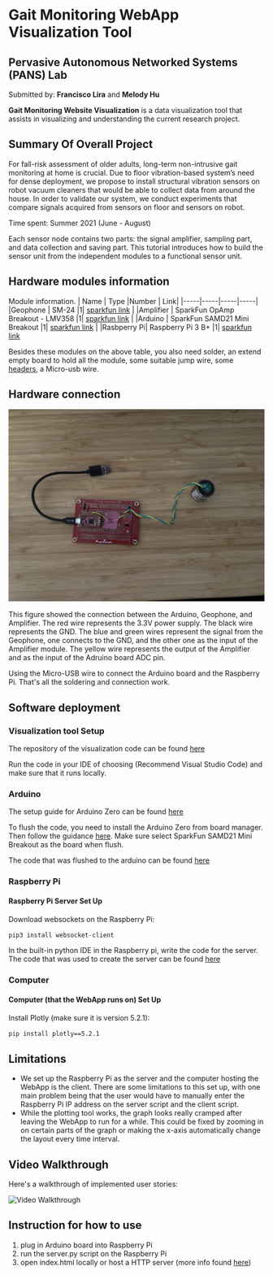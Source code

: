 # Gait Monitoring WebApp Visualization Tool
## Pervasive Autonomous Networked Systems (PANS) Lab 
Submitted by: **Francisco Lira** and **Melody Hu**

**Gait Monitoring Website Visualization** is a data visualization tool that assists in visualizing and understanding the current research project. 

## Summary Of Overall Project

For fall-risk assessment of older adults, long-term non-intrusive gait monitoring at home is crucial. Due to floor vibration-based system’s need for dense deployment, we propose to install structural vibration sensors on robot vacuum cleaners that would be able to collect data from around the house. In order to validate our system, we conduct experiments that compare signals acquired from sensors on floor and sensors on robot.

Time spent: Summer 2021 (June - August)

Each sensor node contains two parts: the signal amplifier, sampling part, and data collection and saving part. This tutorial introduces how to build the sensor unit from the independent modules to a functional sensor unit.

## Hardware modules information
Module information.
| Name | Type |Number | Link|
|-----|-----|-----|-----|
|Geophone | SM-24 |1| [sparkfun link](https://www.sparkfun.com/products/11744) |
|Amplifier | SparkFun OpAmp Breakout - LMV358 |1| [sparkfun link](https://www.sparkfun.com/products/9816) |
|Arduino | SparkFun SAMD21 Mini Breakout |1| [sparkfun link](https://www.sparkfun.com/products/13664) |
|Rasbperry Pi| Raspberry Pi 3 B+ |1| [sparkfun link](https://www.sparkfun.com/products/14643)

Besides these modules on the above table, you also need solder, an extend empty board to hold all the module, some suitable jump wire, some [headers](https://www.sparkfun.com/products/116), a Micro-usb wire.

## Hardware connection

![](images/arduino.jpg)


This figure showed the connection between the Arduino, Geophone, and Amplifier. The red wire represents the 3.3V power supply. The black wire represents the GND. The blue and green wires represent the signal from the Geophone, one connects to the GND, and the other one as the input of the Amplifier module. The yellow wire represents the output of the Amplifier and as the input of the Adruino board ADC pin.

Using the Micro-USB wire to connect the Arduino board and the Raspberry Pi. That's all the soldering and connection work.

## Software deployment

### Visualization tool Setup
The repository of the visualization code can be found [here](https://github.com/frankie-lira/Gait-Monitoring-Website)

Run the code in your IDE of choosing (Recommend Visual Studio Code) and make sure that it runs locally. 

### Arduino 
The setup guide for Arduino Zero can be found [here](https://learn.sparkfun.com/tutorials/samd21-minidev-breakout-hookup-guide/setting-up-arduino)

To flush the code, you need to install the Arduino Zero from board manager. Then follow the guidance [here](https://learn.sparkfun.com/tutorials/samd21-minidev-breakout-hookup-guide/setting-up-arduino). Make sure select SparkFun SAMD21 Mini Breakout as the board when flush.

The code that was flushed to the arduino can be found [here](https://github.com/frankie-lira/Gait-Monitoring-Website/tree/master/Arduino)

### Raspberry Pi

#### Raspberry Pi Server Set Up
Download websockets on the Raspberry Pi:
```bash
pip3 install websocket-client
```

In the built-in python IDE in the Raspberry pi, write the code for the server. The code that was used to create the server can be found [here](https://github.com/frankie-lira/Gait-Monitoring-Website/tree/master/raspberry%20pi)

### Computer

#### Computer (that the WebApp runs on) Set Up
Install Plotly (make sure it is version 5.2.1):
```bash
pip install plotly==5.2.1
```

## Limitations
* We set up the Raspberry Pi as the server and the computer hosting the WebApp is the client. There are some limitations to this set up, with one main problem being that the user would have to manually enter the Raspberry Pi IP address on the server script and the client script.
* While the plotting tool works, the graph looks really cramped after leaving the WebApp to run for a while. This could be fixed by zooming in on certain parts of the graph or making the x-axis automatically change the layout every time interval.

## Video Walkthrough
Here's a walkthrough of implemented user stories:

<img src='url' width='' alt='Video Walkthrough' />

## Instruction for how to use

1. plug in Arduino board into Raspberry Pi
2. run the server.py script on the Raspberry Pi
3. open index.html locally or host a HTTP server (more info found [here](https://developer.mozilla.org/en-US/docs/Learn/Common_questions/set_up_a_local_testing_server))

